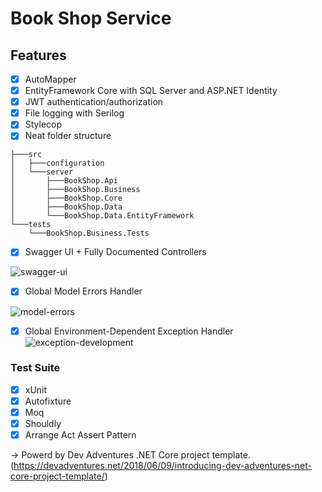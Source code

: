 # Book Shop Service

## Features

- [x] AutoMapper
- [x] EntityFramework Core with SQL Server and ASP.NET Identity
- [x] JWT authentication/authorization
- [x] File logging with Serilog
- [x] Stylecop
- [x] Neat folder structure

```
├───src
│   ├───configuration
│   └───server
│       ├───BookShop.Api
│       ├───BookShop.Business
│       ├───BookShop.Core
│       ├───BookShop.Data
│       └───BookShop.Data.EntityFramework
└───tests
    └───BookShop.Business.Tests

```

- [x] Swagger UI + Fully Documented Controllers

![swagger-ui](https://devadventures.net/wp-content/uploads/2018/06/swagger-ui-new.png)

- [x] Global Model Errors Handler

![model-errors](https://devadventures.net/wp-content/uploads/2018/05/model-errors.png)

- [x] Global Environment-Dependent Exception Handler
![exception-development](https://devadventures.net/wp-content/uploads/2018/06/exception-development.png)<br> 

### Test Suite
- [x] xUnit
- [x] Autofixture
- [x] Moq
- [x] Shouldly
- [x] Arrange Act Assert Pattern

-> Powerd by Dev Adventures .NET Core project template. (https://devadventures.net/2018/06/09/introducing-dev-adventures-net-core-project-template/)
